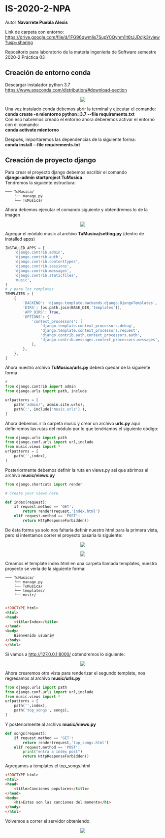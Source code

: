 # IS-2020-2-NPA

Autor **Navarrete Puebla Alexis**

Link de carpeta con entorno:
https://drive.google.com/file/d/1FG96qwmIis7SupY0Qyhm1lt6tJJDdjk3/view?usp=sharing

Repositorio para laboratorio de la materia Ingeniería de Software semestre 2020-2
Práctica 03

## Creación de entorno conda 
Descargar instalador python 3.7  https://www.anaconda.com/distribution/#download-section    

<p align="center"> 
<img src="img/instalador.png">
</p>   
 
Una vez instalado conda debemos abrir la terminal y ejecutar el comando:    
**conda create -n mientorno python=3.7 --file requirements.txt**    
Con eso habremos creado el entorno ahora deberemos activar el entorno con el comando:    
**conda activate mientorno**    


Después, importaremos las dependencias de la siguiente forma:    
**conda install --file requirements.txt**  

## Creación de proyecto django  
Para crear el proyecto django debemos escribir el comando    
**django-admin startproject TuMusica**  
Tendremos la siguiente estructura:  
```
─── TuMusica/  
	└── manage.py   
	└── TuMusica/  
``` 
Ahora debemos ejecutar el comando siguiente y obtendremos lo de la imagen  

<p align="center"> 
<img src="img/musica.png">
</p>   

Agregar el módulo music al archivo **TuMusica/setting.py** (dentro de installed apps)  

```python
INSTALLED_APPS = [
    'django.contrib.admin',
    'django.contrib.auth',
    'django.contrib.contenttypes',
    'django.contrib.sessions',
    'django.contrib.messages',
    'django.contrib.staticfiles',
    'music',
]
# y para los templates
TEMPLATES = [
    {
        'BACKEND': 'django.template.backends.django.DjangoTemplates',
        'DIRS': [os.path.join(BASE_DIR,'templates')],
        'APP_DIRS': True,
        'OPTIONS': {
            'context_processors': [
                'django.template.context_processors.debug',
                'django.template.context_processors.request',
                'django.contrib.auth.context_processors.auth',
                'django.contrib.messages.context_processors.messages',
            ],
        },
    },
]
```

Ahora nuestro archivo **TuMusica/urls.py**  deberá quedar de la siguiente forma  

```python
#
from django.contrib import admin
from django.urls import path, include

urlpatterns = [
    path('admin/', admin.site.urls),
    path('', include('music.urls') ),
]
```

Ahora debemos ir la carpeta music y crear un archivo **urls.py** aquí definiremos las rutas del módulo  por lo que tendríamos el siguiente código:  

```python
from django.urls import path
from django.conf.urls import url,include
from music.views import *
urlpatterns = [
    path('',index),
]
```  
Posteriormente debemos definir la ruta en views.py así que abrimos el archivo **music/views.py**  

```python
from django.shortcuts import render

# Create your views here.

def index(request):
    if request.method == 'GET':
        return render(request,'index.html')
    elif request.method == 'POST':
        return HttpResponseForbidden()
```  
De ésta forma ya solo nos faltaría definir nuestro html para la primera vista, pero si intentamos correr el proyecto pasaría lo siguiente:

<p align="center"> 
<img src="img/start.png">
</p>  

<p align="center"> 
<img src="img/error.png">
</p>  

Creamos el template index.html en una carpeta llamada templates, nuestro proyecto se vería de la siguiente forma:

```
─── TuMusica/  
	└── manage.py   
	└── TuMusica/
	└── templates/
	└── music/
	
``` 


```html
<!DOCTYPE html>
<html>
<head>
	<title>Index</title>
</head>
<body>
	Bienvenido usuari@
</body>
</html>
```    
Si vamos a http://127.0.0.1:8000/ obtendremos lo siguiente: 

<p align="center"> 
<img src="img/index.png">
</p>  

Ahora crearemos otra vista para renderizar el segundo template, nos regresamos al archivo **music/urls.py**  

```python
from django.urls import path
from django.conf.urls import url,include
from music.views import *
urlpatterns = [
    path('',index),
    path('top_songs', songs),
]
```    

Y posteriormente al archivo **music/views.py**

```python
def songs(request):
    if request.method == 'GET':
       	return render(request,'top_songs.html')
    elif request.method == 'POST':
        print("entra a index post")
        return HttpResponseForbidden()
```

Agregamos a templates el top_songs.html  

```html
<!DOCTYPE html>
<html>
<head>
	<title>Canciones populares</title>
</head>
<body>
	<h1>Estas son las canciones del momento</h1>
</body>
</html>
```  
Volvemos a correr el servidor obteniendo:   
<p align="center"> 
<img src="img/fin.png">
</p> 
